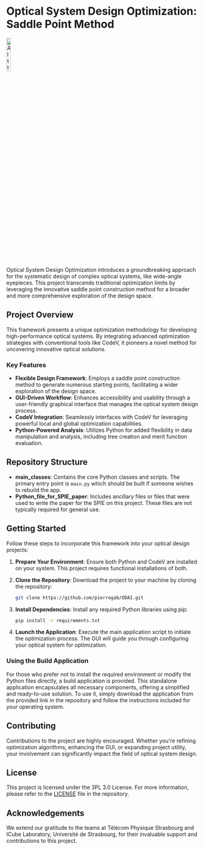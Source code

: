 # Optical System Design Optimization: Saddle Point Method
<img
  src="logo_final.png"
  alt="Alt text"
  title="Optional title"
  style="display: inline-block; margin: 0 auto; width: 15%;">


Optical System Design Optimization introduces a groundbreaking approach for the systematic design of complex optical systems, like wide-angle eyepieces. This project transcends traditional optimization limits by leveraging the innovative saddle point construction method for a broader and more comprehensive exploration of the design space.

## Project Overview

This framework presents a unique optimization methodology for developing high-performance optical systems. By integrating advanced optimization strategies with conventional tools like CodeV, it pioneers a novel method for uncovering innovative optical solutions.

### Key Features

- **Flexible Design Framework**: Employs a saddle point construction method to generate numerous starting points, facilitating a wider exploration of the design space.
- **GUI-Driven Workflow**: Enhances accessibility and usability through a user-friendly graphical interface that manages the optical system design process.
- **CodeV Integration**: Seamlessly interfaces with CodeV for leveraging powerful local and global optimization capabilities.
- **Python-Powered Analysis**: Utilizes Python for added flexibility in data manipulation and analysis, including tree creation and merit function evaluation.

## Repository Structure

- **main_classes**: Contains the core Python classes and scripts. The primary entry point is `main.py` which should be built if someone wishes to rebuild the app.
- **Python_file_for_SPIE_paper**: Includes ancillary files or files that were used to write the paper for the SPIE on this project. These files are not typically required for general use.

## Getting Started

Follow these steps to incorporate this framework into your optical design projects:

1. **Prepare Your Environment**:
   Ensure both Python and CodeV are installed on your system. This project requires functional installations of both.

2. **Clone the Repository**:
   Download the project to your machine by cloning the repository:
   ```sh
   git clone https://github.com/pierregab/ODAI.git
   ```

3. **Install Dependencies**:
   Install any required Python libraries using pip:
   ```sh
   pip install -r requirements.txt
   ```

4. **Launch the Application**:
   Execute the main application script to initiate the optimization process. The GUI will guide you through configuring your optical system for optimization.

### Using the Build Application

For those who prefer not to install the required environment or modify the Python files directly, a build application is provided. This standalone application encapsulates all necessary components, offering a simplified and ready-to-use solution. To use it, simply download the application from the provided link in the repository and follow the instructions included for your operating system.

## Contributing

Contributions to the project are highly encouraged. Whether you're refining optimization algorithms, enhancing the GUI, or expanding project utility, your involvement can significantly impact the field of optical system design.

## License

This project is licensed under the 3PL 3.0 License. For more information, please refer to the [LICENSE](LICENSE) file in the repository.

## Acknowledgements

We extend our gratitude to the teams at Télécom Physique Strasbourg and ICube Laboratory, Université de Strasbourg, for their invaluable support and contributions to this project.
